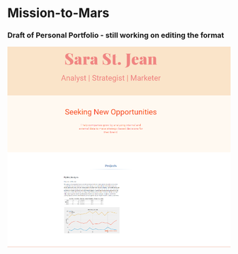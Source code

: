 # Mission-to-Mars

### Draft of Personal Portfolio - still working on editing the format

![](https://github.com/sarastjean/Mission-to-Mars/blob/master/Portfolio_draft.png)
